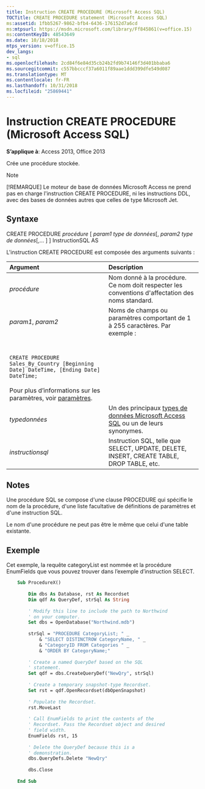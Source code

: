 ```yaml
---
title: Instruction CREATE PROCEDURE (Microsoft Access SQL)
TOCTitle: CREATE PROCEDURE statement (Microsoft Access SQL)
ms:assetid: 1fbb5267-9862-bfb4-6436-176152d7a6cd
ms:mtpsurl: https://msdn.microsoft.com/library/Ff845861(v=office.15)
ms:contentKeyID: 48543649
ms.date: 10/18/2018
mtps_version: v=office.15
dev_langs:
- sql
ms.openlocfilehash: 2cd84f6e84d35cb24b2fd9b74146f3d401bbaba6
ms.sourcegitcommit: c557bbcccf37a6011f89aae1ddd399dfe549d087
ms.translationtype: MT
ms.contentlocale: fr-FR
ms.lasthandoff: 10/31/2018
ms.locfileid: "25869441"
---
```

# <a name="create-procedure-statement-microsoft-access-sql"></a>Instruction CREATE PROCEDURE (Microsoft Access SQL)

**S’applique à**: Access 2013, Office 2013 

Crée une procédure stockée.

> [!NOTE]
> [!REMARQUE] Le moteur de base de données Microsoft Access ne prend pas en charge l'instruction CREATE PROCEDURE, ni les instructions DDL, avec des bases de données autres que celles de type Microsoft Jet.

## <a name="syntax"></a>Syntaxe

CREATE PROCEDURE *procédure* \[ *param1 type de données*\[, *param2 type de données*\[,... \] \] InstructionSQL AS

L'instruction CREATE PROCEDURE est composée des arguments suivants :

|Argument|Description|
|:---|:----------|
|*procédure*|Nom donné à la procédure. Ce nom doit respecter les conventions d'affectation des noms standard.|
|*param1*, *param2*|Noms de champs ou paramètres comportant de 1 à 255 caractères. Par exemple :
<br/><br/>`CREATE PROCEDURE Sales_By_Country [Beginning Date] DateTime, [Ending Date] DateTime;`<br/><br/>Pour plus d’informations sur les paramètres, voir [paramètres](parameters-declaration-microsoft-access-sql.md).|
|*typedonnées*|Un des principaux [types de données Microsoft Access SQL](sql-data-types.md) ou un de leurs synonymes.|
|*instructionsql*|Instruction SQL, telle que SELECT, UPDATE, DELETE, INSERT, CREATE TABLE, DROP TABLE, etc.|


## <a name="remarks"></a>Notes

Une procédure SQL se compose d'une clause PROCEDURE qui spécifie le nom de la procédure, d'une liste facultative de définitions de paramètres et d'une instruction SQL.

Le nom d'une procédure ne peut pas être le même que celui d'une table existante.

## <a name="example"></a>Exemple

Cet exemple, la requête categoryList est nommée et la procédure EnumFields que vous pouvez trouver dans l’exemple d’instruction SELECT.

```vb
    Sub ProcedureX() 
     
        Dim dbs As Database, rst As Recordset 
        Dim qdf As QueryDef, strSql As String 
         
        ' Modify this line to include the path to Northwind 
        ' on your computer. 
        Set dbs = OpenDatabase("Northwind.mdb") 
         
        strSql = "PROCEDURE CategoryList; " _ 
            & "SELECT DISTINCTROW CategoryName, " _ 
            & "CategoryID FROM Categories " _ 
            & "ORDER BY CategoryName;" 
         
        ' Create a named QueryDef based on the SQL 
        ' statement. 
        Set qdf = dbs.CreateQueryDef("NewQry", strSql) 
     
        ' Create a temporary snapshot-type Recordset. 
        Set rst = qdf.OpenRecordset(dbOpenSnapshot) 
     
        ' Populate the Recordset. 
        rst.MoveLast 
                 
        ' Call EnumFields to print the contents of the  
        ' Recordset. Pass the Recordset object and desired 
        ' field width. 
        EnumFields rst, 15 
         
        ' Delete the QueryDef because this is a 
        ' demonstration. 
        dbs.QueryDefs.Delete "NewQry" 
         
        dbs.Close 
     
    End Sub
```
